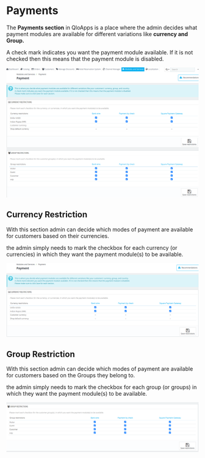 # Payments

The **Payments section** in QloApps is a place where the admin decides what payment modules are available for different variations like **currency and Group.**

A check mark indicates you want the payment module available. If it is not checked then this means that the payment module is disabled.

![Payments!](./Payments.png)

## Currency Restriction

With this section admin can decide which modes of payment are available for customers based on their currencies.

the admin simply needs to mark the checkbox for each currency (or currencies) in which they want the payment module(s) to be available.

![Currency restrictions!](./currency_restrictions.png)

## Group Restriction

With this section admin can decide which modes of payment are available for customers based on the Groups they belong to.

the admin simply needs to mark the checkbox for each group (or groups) in which they want the payment module(s) to be available.

![Group restrictions!](./group_restrictions.png)

